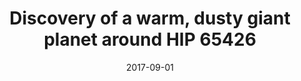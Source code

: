 ---
title: "Discovery of a warm, dusty giant planet around HIP 65426"
collection: publications
permalink: /publication/2017-09-01-11
date: 2017-09-01
venue: 'Astronomy &amp; Astrophysics'
paperurl: 'https://www.aanda.org/articles/aa/pdf/2017/09/aa31152-17.pdf'
---